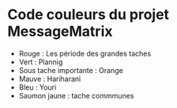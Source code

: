 # Code couleurs du projet MessageMatrix

- Rouge : Les période des grandes taches
- Vert : Plannig 
- Sous tache importante : Orange 
- Mauve : Hariharani
- Bleu : Youri
- Saumon jaune : tache commmunes
